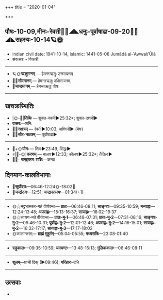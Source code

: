+++
title = "2020-01-04"

+++
## पौषः-10-09,मीनः-रेवती🌛🌌◢◣धनुः-पूर्वाषाढा-09-20🌌🌞◢◣सहस्यः-10-14🪐🌞
- Indian civil date: 1941-10-14, Islamic: 1441-05-08 Jumādā al-ʾAwwal/ʾŪlā
- संवत्सरः - विकारी
___________________
- 🪐🌞**ऋतुमानम्** — हेमन्तऋतुः उत्तरायणम्
- 🌌🌞**सौरमानम्** — हेमन्तऋतुः दक्षिणायनम्
- 🌛**चान्द्रमानम्** — हेमन्तऋतुः पौषः
___________________


## खचक्रस्थितिः
- |🌞-🌛|**तिथिः** — शुक्ल-नवमी►25:32*; शुक्ल-दशमी►  
- **वासरः**—शनिः  
- 🌌🌛**नक्षत्रम्** — रेवती►10:03; अश्विनी► (मेषः)  
- 🌌🌞**सौर-नक्षत्रम्** — पूर्वाषाढा►  
___________________
- 🌛+🌞**योगः** — शिवः►23:49; सिद्धः►  
- २|🌛-🌞|**करणम्** — बालवः►12:33; कौलवः►25:32*; तैतिलः►  
- 🌌🌛- **चन्द्राष्टम-राशिः**—कन्या  


## दिनमान-कालविभागाः
- 🌅**सूर्योदयः**—06:46-12:24🌞️-18:02🌇  
- 🌛**चन्द्रोदयः**—12:51; **चन्द्रास्तमयः**—01:34(+1)  
___________________
- 🌞⚝भट्टभास्कर-मते वीर्यवन्तः— **प्रातः**—06:46-08:11; **साङ्गवः**—09:35-10:59; **मध्याह्नः**—12:24-13:48; **अपराह्णः**—15:13-16:37; **सायाह्नः**—18:02-19:37  
- 🌞⚝सायण-मते वीर्यवन्तः— **प्रातः-मु॰1**—06:46-07:31; **प्रातः-मु॰2**—07:31-08:16; **साङ्गवः-मु॰2**—09:46-10:31; **पूर्वाह्णः-मु॰2**—12:01-12:46; **अपराह्णः-मु॰2**—14:16-15:01; **सायाह्णः-मु॰2**—16:32-17:17; **सायाह्णः-मु॰3**—17:17-18:02  
- 🌞कालान्तरम्— **ब्राह्मं मुहूर्तम्**—05:04-05:55; **मध्यरात्रिः**—23:08-01:40  
___________________
- **राहुकालः**—09:35-10:59; **यमघण्टः**—13:48-15:13; **गुलिककालः**—06:46-08:11  
___________________
- **शूलम्**—प्राची दिक् (►09:46); **परिहारः**–दधि  
___________________

## उत्सवाः
- 

